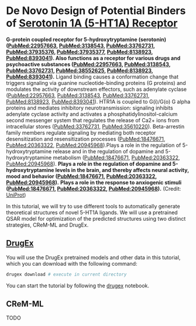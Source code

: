# De Novo Design of Potential Binders of [Serotonin 1A (5-HT1A) Receptor](https://gpcrdb.org/protein/5ht1a_human/)

**G-protein coupled receptor for 5-hydroxytryptamine (serotonin) ([PubMed:22957663](https://pubmed.ncbi.nlm.nih.gov/22957663/), [PubMed:3138543](https://pubmed.ncbi.nlm.nih.gov/3138543/), [PubMed:33762731](https://pubmed.ncbi.nlm.nih.gov/33762731/), [PubMed:37935376](https://pubmed.ncbi.nlm.nih.gov/37935376/), [PubMed:37935377](https://pubmed.ncbi.nlm.nih.gov/37935377/), [PubMed:8138923](https://pubmed.ncbi.nlm.nih.gov/8138923/), [PubMed:8393041](https://pubmed.ncbi.nlm.nih.gov/8393041/)). Also functions as a receptor for various drugs and psychoactive substances ([PubMed:22957663](https://pubmed.ncbi.nlm.nih.gov/22957663/), [PubMed:3138543](https://pubmed.ncbi.nlm.nih.gov/3138543/), [PubMed:33762731](https://pubmed.ncbi.nlm.nih.gov/33762731/), [PubMed:38552625](https://pubmed.ncbi.nlm.nih.gov/38552625/), [PubMed:8138923](https://pubmed.ncbi.nlm.nih.gov/8138923/), [PubMed:8393041](https://pubmed.ncbi.nlm.nih.gov/8393041/)).** Ligand binding causes a conformation change that triggers signaling via guanine nucleotide-binding proteins (G proteins) and modulates the activity of downstream effectors, such as adenylate cyclase ([PubMed:22957663](https://pubmed.ncbi.nlm.nih.gov/22957663/), [PubMed:3138543](https://pubmed.ncbi.nlm.nih.gov/3138543/), [PubMed:33762731](https://pubmed.ncbi.nlm.nih.gov/33762731/), [PubMed:8138923](https://pubmed.ncbi.nlm.nih.gov/8138923/), [PubMed:8393041](https://pubmed.ncbi.nlm.nih.gov/8393041/)). HTR1A is coupled to G(i)/G(o) G alpha proteins and mediates inhibitory neurotransmission: signaling inhibits adenylate cyclase activity and activates a phosphatidylinositol-calcium second messenger system that regulates the release of Ca2+ ions from intracellular stores ([PubMed:33762731](https://pubmed.ncbi.nlm.nih.gov/33762731/), [PubMed:35610220](https://pubmed.ncbi.nlm.nih.gov/35610220/)). Beta-arrestin family members regulate signaling by mediating both receptor desensitization and resensitization processes ([PubMed:18476671](https://pubmed.ncbi.nlm.nih.gov/18476671/), [PubMed:20363322](https://pubmed.ncbi.nlm.nih.gov/20363322/), [PubMed:20945968](https://pubmed.ncbi.nlm.nih.gov/20945968/)).Plays a role in the regulation of 5-hydroxytryptamine release and in the regulation of dopamine and 5-hydroxytryptamine metabolism ([PubMed:18476671](https://pubmed.ncbi.nlm.nih.gov/18476671/), [PubMed:20363322](https://pubmed.ncbi.nlm.nih.gov/20363322/), [PubMed:20945968](https://pubmed.ncbi.nlm.nih.gov/20945968/)). **Plays a role in the regulation of dopamine and 5-hydroxytryptamine levels in the brain, and thereby affects neural activity, mood and behavior ([PubMed:18476671](https://pubmed.ncbi.nlm.nih.gov/18476671/), [PubMed:20363322](https://pubmed.ncbi.nlm.nih.gov/20363322/), [PubMed:20945968](https://pubmed.ncbi.nlm.nih.gov/20945968/)).**
**Plays a role in the response to anxiogenic stimuli ([PubMed:18476671](https://pubmed.ncbi.nlm.nih.gov/18476671/), [PubMed:20363322](https://pubmed.ncbi.nlm.nih.gov/20363322/), [PubMed:20945968](https://pubmed.ncbi.nlm.nih.gov/20945968/)).** (Credit: [UniProt](https://www.uniprot.org/uniprotkb/P08908/entry))

In this tutorial, we will try to use different tools to automatically generate theoretical structures of novel 5-HT1A ligands. We will use a pretrained QSAR model for optimization of the predicted structures using two distinct strategies, CReM-ML and DrugEx.

## [DrugEx](https://pubs.acs.org/doi/10.1021/acs.jcim.3c00434)

You will use the DrugEx pretrained models and other data in this tutorial, which you can download with the following command:

```bash
drugex download # execute in current directory
````

You can start the tutorial by following the [drugex](./drugex.ipynb) notebook.

## CReM-ML

TODO
